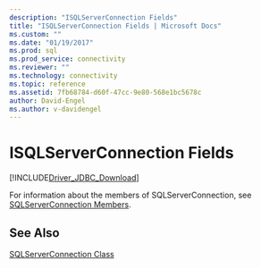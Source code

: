 ```yaml
---
description: "ISQLServerConnection Fields"
title: "ISQLServerConnection Fields | Microsoft Docs"
ms.custom: ""
ms.date: "01/19/2017"
ms.prod: sql
ms.prod_service: connectivity
ms.reviewer: ""
ms.technology: connectivity
ms.topic: reference
ms.assetid: 7fb68784-d60f-47cc-9e80-568e1bc5678c
author: David-Engel
ms.author: v-davidengel
---
```

# ISQLServerConnection Fields
[!INCLUDE[Driver_JDBC_Download](../../../includes/driver_jdbc_download.md)]

  For information about the members of SQLServerConnection, see [SQLServerConnection Members](../../../connect/jdbc/reference/sqlserverconnection-members.md).  
  
## See Also  
 [SQLServerConnection Class](../../../connect/jdbc/reference/sqlserverconnection-class.md)  
  
  
